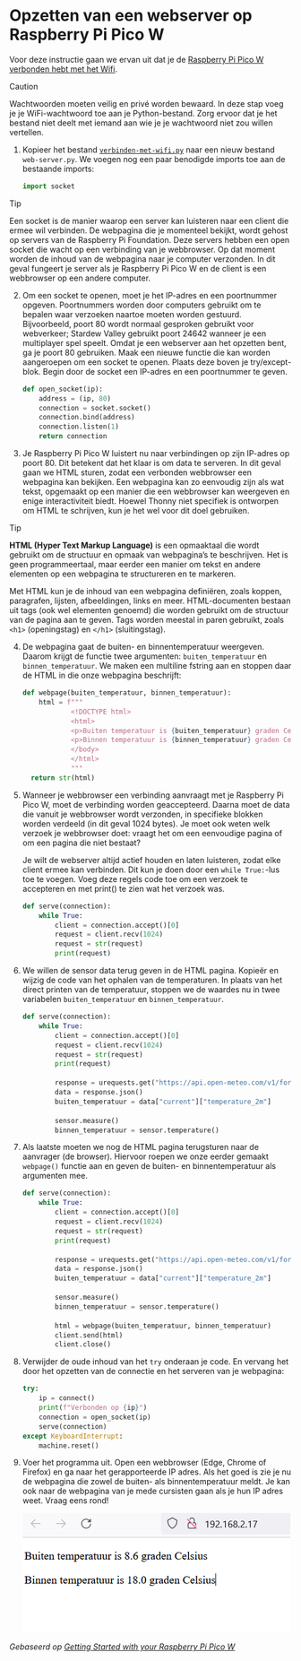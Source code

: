 # Opzetten van een webserver op Raspberry Pi Pico W

Voor deze instructie gaan we ervan uit dat je de [Raspberry Pi Pico W verbonden hebt met het Wifi](raspberry-pi-pico-w-verbinden-met-wifi.md).

> [!CAUTION]
> Wachtwoorden moeten veilig en privé worden bewaard. In deze stap voeg je je WiFi-wachtwoord toe aan je Python-bestand. Zorg ervoor dat je het bestand niet deelt met iemand aan wie je je wachtwoord niet zou willen vertellen.

1. Kopieer het bestand [`verbinden-met-wifi.py`](code/verbinden-met-wifi.py) naar een nieuw bestand `web-server.py`. We voegen nog een paar benodigde imports toe aan de bestaande imports:
    ```python
    import socket
    ```

> [!TIP]
> Een socket is de manier waarop een server kan luisteren naar een client die ermee wil verbinden. De webpagina die je momenteel bekijkt, wordt gehost op servers van de Raspberry Pi Foundation. Deze servers hebben een open socket die wacht op een verbinding van je webbrowser. Op dat moment worden de inhoud van de webpagina naar je computer verzonden. In dit geval fungeert je server als je Raspberry Pi Pico W en de client is een webbrowser op een andere computer.

2. Om een socket te openen, moet je het IP-adres en een poortnummer opgeven. Poortnummers worden door computers gebruikt om te bepalen waar verzoeken naartoe moeten worden gestuurd. Bijvoorbeeld, poort 80 wordt normaal gesproken gebruikt voor webverkeer; Stardew Valley gebruikt poort 24642 wanneer je een multiplayer spel speelt. Omdat je een webserver aan het opzetten bent, ga je poort 80 gebruiken. Maak een nieuwe functie die kan worden aangeroepen om een socket te openen. Plaats deze boven je try/except-blok. Begin door de socket een IP-adres en een poortnummer te geven.
    ```python
    def open_socket(ip):
        address = (ip, 80)
        connection = socket.socket()
        connection.bind(address)
        connection.listen(1)
        return connection
    ```

3. Je Raspberry Pi Pico W luistert nu naar verbindingen op zijn IP-adres op poort 80. Dit betekent dat het klaar is om data te serveren. In dit geval gaan we HTML sturen, zodat een verbonden webbrowser een webpagina kan bekijken. Een webpagina kan zo eenvoudig zijn als wat tekst, opgemaakt op een manier die een webbrowser kan weergeven en enige interactiviteit biedt. Hoewel Thonny niet specifiek is ontworpen om HTML te schrijven, kun je het wel voor dit doel gebruiken.

> [!TIP]
> **HTML (Hyper Text Markup Language)** is een opmaaktaal die wordt gebruikt om de structuur en opmaak van webpagina’s te beschrijven. Het is geen programmeertaal, maar eerder een manier om tekst en andere elementen op een webpagina te structureren en te markeren.
>
> Met HTML kun je de inhoud van een webpagina definiëren, zoals koppen, paragrafen, lijsten, afbeeldingen, links en meer. HTML-documenten bestaan uit tags (ook wel elementen genoemd) die worden gebruikt om de structuur van de pagina aan te geven. Tags worden meestal in paren gebruikt, zoals `<h1>` (openingstag) en `</h1>` (sluitingstag).
    
4. De webpagina gaat de buiten- en binnentemperatuur weergeven. Daarom krijgt de functie twee argumenten: `buiten_temperatuur` en `binnen_temperatuur`. We maken een multiline fstring aan en stoppen daar de HTML in die onze webpagina beschrijft:
    ```python
    def webpage(buiten_temperatuur, binnen_temperatuur):
        html = f"""
                <!DOCTYPE html>
                <html>
                <p>Buiten temperatuur is {buiten_temperatuur} graden Celsius</p>
                <p>Binnen temperatuur is {binnen_temperatuur} graden Celsius</p>
                </body>
                </html>
                """
      return str(html)
    ```

5. Wanneer je webbrowser een verbinding aanvraagt met je Raspberry Pi Pico W, moet de verbinding worden geaccepteerd. Daarna moet de data die vanuit je webbrowser wordt verzonden, in specifieke blokken worden verdeeld (in dit geval 1024 bytes). Je moet ook weten welk verzoek je webbrowser doet: vraagt het om een eenvoudige pagina of om een pagina die niet bestaat?

   Je wilt de webserver altijd actief houden en laten luisteren, zodat elke client ermee kan verbinden. Dit kun je doen door een `while True:`-lus toe te voegen. Voeg deze regels code toe om een verzoek te accepteren en met print() te zien wat het verzoek was.
    ```python
    def serve(connection):
        while True:
            client = connection.accept()[0]
            request = client.recv(1024)
            request = str(request)
            print(request)
    ```

6. We willen de sensor data terug geven in de HTML pagina. Kopieër en wijzig de code van het ophalen van de temperaturen. In plaats van het direct printen van de temperatuur, stoppen we de waardes nu in twee variabelen `buiten_temperatuur` en `binnen_temperatuur`.
    ```python
    def serve(connection):
        while True:
            client = connection.accept()[0]
            request = client.recv(1024)
            request = str(request)
            print(request)
                
            response = urequests.get("https://api.open-meteo.com/v1/forecast?latitude=51.6533&longitude=5.2943&current=temperature_2m,relative_humidity_2m")
            data = response.json()
            buiten_temperatuur = data["current"]["temperature_2m"]
    
            sensor.measure()
            binnen_temperatuur = sensor.temperature()
    ```

7. Als laatste moeten we nog de HTML pagina terugsturen naar de aanvrager (de browser). Hiervoor roepen we onze eerder gemaakt `webpage()` functie aan en geven de buiten- en binnentemperatuur als argumenten mee.
    ```python
    def serve(connection):
        while True:
            client = connection.accept()[0]
            request = client.recv(1024)
            request = str(request)
            print(request)
                
            response = urequests.get("https://api.open-meteo.com/v1/forecast?latitude=51.6533&longitude=5.2943&current=temperature_2m,relative_humidity_2m")
            data = response.json()
            buiten_temperatuur = data["current"]["temperature_2m"]
    
            sensor.measure()
            binnen_temperatuur = sensor.temperature()
    
            html = webpage(buiten_temperatuur, binnen_temperatuur)
            client.send(html)
            client.close()
    ```

8. Verwijder de oude inhoud van het `try` onderaan je code. En vervang het door het opzetten van de connectie en het serveren van je webpagina:
    ```python
    try:
        ip = connect()
        print(f"Verbonden op {ip}")
        connection = open_socket(ip)
        serve(connection)
    except KeyboardInterrupt:
        machine.reset()
    ```

9. Voer het programma uit. Open een webbrowser (Edge, Chrome of Firefox) en ga naar het gerapporteerde IP adres. Als het goed is zie je nu de webpagina die zowel de buiten- als binnentemperatuur meldt. Je kan ook naar de webpagina van je mede cursisten gaan als je hun IP adres weet. Vraag eens rond!

    ![browser die de temperatuur pagina laat zien op een ip adres](images/temperatuur-htmlpagina.png)

*Gebaseerd op [Getting Started with your Raspberry Pi Pico W](https://projects.raspberrypi.org/en/projects/get-started-pico-w/3)*